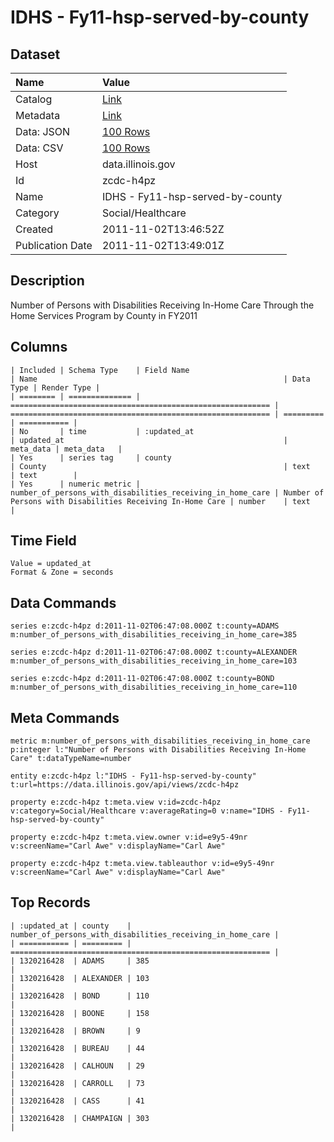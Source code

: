 # IDHS - Fy11-hsp-served-by-county

## Dataset

| Name | Value |
| :--- | :---- |
| Catalog | [Link](https://catalog.data.gov/dataset/idhs-fy11-hsp-served-by-county-07552) |
| Metadata | [Link](https://data.illinois.gov/api/views/zcdc-h4pz) |
| Data: JSON | [100 Rows](https://data.illinois.gov/api/views/zcdc-h4pz/rows.json?max_rows=100) |
| Data: CSV | [100 Rows](https://data.illinois.gov/api/views/zcdc-h4pz/rows.csv?max_rows=100) |
| Host | data.illinois.gov |
| Id | zcdc-h4pz |
| Name | IDHS - Fy11-hsp-served-by-county |
| Category | Social/Healthcare |
| Created | 2011-11-02T13:46:52Z |
| Publication Date | 2011-11-02T13:49:01Z |

## Description

Number of Persons with Disabilities Receiving In-Home Care Through the Home Services Program by County in FY2011

## Columns

```ls
| Included | Schema Type    | Field Name                                                 | Name                                                       | Data Type | Render Type |
| ======== | ============== | ========================================================== | ========================================================== | ========= | =========== |
| No       | time           | :updated_at                                                | updated_at                                                 | meta_data | meta_data   |
| Yes      | series tag     | county                                                     | County                                                     | text      | text        |
| Yes      | numeric metric | number_of_persons_with_disabilities_receiving_in_home_care | Number of Persons with Disabilities Receiving In-Home Care | number    | text        |
```

## Time Field

```ls
Value = updated_at
Format & Zone = seconds
```

## Data Commands

```ls
series e:zcdc-h4pz d:2011-11-02T06:47:08.000Z t:county=ADAMS m:number_of_persons_with_disabilities_receiving_in_home_care=385

series e:zcdc-h4pz d:2011-11-02T06:47:08.000Z t:county=ALEXANDER m:number_of_persons_with_disabilities_receiving_in_home_care=103

series e:zcdc-h4pz d:2011-11-02T06:47:08.000Z t:county=BOND m:number_of_persons_with_disabilities_receiving_in_home_care=110
```

## Meta Commands

```ls
metric m:number_of_persons_with_disabilities_receiving_in_home_care p:integer l:"Number of Persons with Disabilities Receiving In-Home Care" t:dataTypeName=number

entity e:zcdc-h4pz l:"IDHS - Fy11-hsp-served-by-county" t:url=https://data.illinois.gov/api/views/zcdc-h4pz

property e:zcdc-h4pz t:meta.view v:id=zcdc-h4pz v:category=Social/Healthcare v:averageRating=0 v:name="IDHS - Fy11-hsp-served-by-county"

property e:zcdc-h4pz t:meta.view.owner v:id=e9y5-49nr v:screenName="Carl Awe" v:displayName="Carl Awe"

property e:zcdc-h4pz t:meta.view.tableauthor v:id=e9y5-49nr v:screenName="Carl Awe" v:displayName="Carl Awe"
```

## Top Records

```ls
| :updated_at | county    | number_of_persons_with_disabilities_receiving_in_home_care | 
| =========== | ========= | ========================================================== | 
| 1320216428  | ADAMS     | 385                                                        | 
| 1320216428  | ALEXANDER | 103                                                        | 
| 1320216428  | BOND      | 110                                                        | 
| 1320216428  | BOONE     | 158                                                        | 
| 1320216428  | BROWN     | 9                                                          | 
| 1320216428  | BUREAU    | 44                                                         | 
| 1320216428  | CALHOUN   | 29                                                         | 
| 1320216428  | CARROLL   | 73                                                         | 
| 1320216428  | CASS      | 41                                                         | 
| 1320216428  | CHAMPAIGN | 303                                                        | 
```